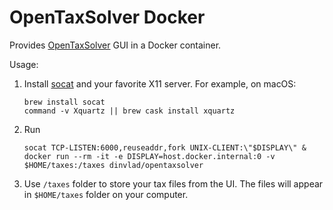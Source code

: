# OpenTaxSolver Docker

Provides [OpenTaxSolver](http://opentaxsolver.sourceforge.net) GUI in a Docker container.

Usage:

1.  Install [socat](https://linux.die.net/man/1/socat) and your favorite X11 server.
    For example, on macOS:
    ```
    brew install socat
    command -v Xquartz || brew cask install xquartz
    ```
2.  Run
    ```
    socat TCP-LISTEN:6000,reuseaddr,fork UNIX-CLIENT:\"$DISPLAY\" &
    docker run --rm -it -e DISPLAY=host.docker.internal:0 -v $HOME/taxes:/taxes dinvlad/opentaxsolver
    ```

3.  Use `/taxes` folder to store your tax files from the UI.
    The files will appear in `$HOME/taxes` folder on your computer.
